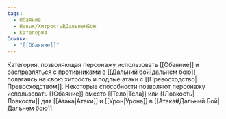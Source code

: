 ```yaml
---
tags:
  - Обаяние
  - Навык/ХитростьВДальнемБою
  - Категория
Ссылки:
  - "[[Обаяние]]"
---
```

Категория, позволяющая персонажу использовать [[Обаяние]] и расправляться с противниками в [[Дальний бой|дальнем бою]] полагаясь на свою хитрость и подлые атаки с [[Превосходство|Превосходством]]. Некоторые способности позволяют персонажу использовать [[Обаяние]] вместо [[Тело|Тела]] или [[Ловкость|Ловкости]] для [[Атака|Атаки]] и [[Урон|Урона]] в [[Атака#Дальний Бой|Дальнем бою]].